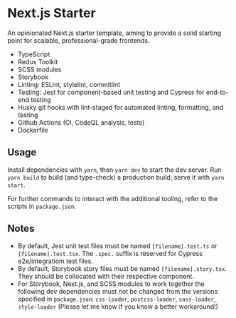 # Next.js Starter

An opinionated Next.js starter template, aiming to provide a solid starting point for scalable, professional-grade frontends.

- TypeScript
- Redux Toolkit
- SCSS modules
- Storybook
- Linting: ESLint, stylelint, commitlint
- Testing: Jest for component-based unit testing and Cypress for end-to-end testing
- Husky git hooks with lint-staged for automated linting, formatting, and testing
- Github Actions (CI, CodeQL analysis, tests)
- Dockerfile

## Usage

Install dependencies with `yarn`, then `yarn dev` to start the dev server. Run `yarn build` to build (and type-check) a production build; serve it with `yarn start`.

For further commands to interact with the additional tooling, refer to the scripts in `package.json`.

## Notes

* By default, Jest unit test files must be named `[filename].test.ts` or `[filename].test.tsx`. The `.spec.` suffix is reserved for Cypress e2e/integratiom test files.
* By default, Storybook story files must be named `[filename].story.tsx`. They should be collocated with their respective component.
* For Storybook, Next.js, and SCSS modules to work together the following dev dependencies must not be changed from the versions specified in `package.json`: `css-loader`, `postcss-loader`, `sass-loader`, `style-loader` (Please let me know if you know a better workaround!)
